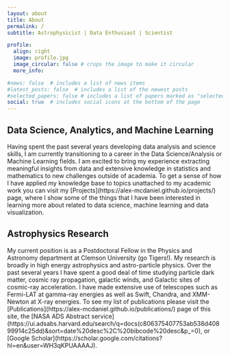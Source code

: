 ```yaml
---
layout: about
title: About
permalink: /
subtitle: Astrophysicist | Data Enthusiast | Scientist

profile:
  align: right
  image: profile.jpg
  image_circular: false # crops the image to make it circular
  more_info:

#news: false  # includes a list of news items
#latest_posts: false  # includes a list of the newest posts
#selected_papers: false # includes a list of papers marked as "selected={true}"
social: true  # includes social icons at the bottom of the page
---
```


<h2>Data Science, Analytics, and Machine Learning</h2>
Having spent the past several years developing data analysis and science skills, I am currently transitioning to a career in the Data Science/Analysis or Machine Learning fields. I am excited to bring my experience extracting meaningful insights from data and extensive knowledge in statistics and mathematics to new challenges outside of academia. To get a sense of how I have applied my knowledge base to topics unattached to my academic work you can visit my [Projects](https://alex-mcdaniel.github.io/projects/) page, where I show some of the things that I have been interested in learning more about related to data science, machine learning and data visualization.

<h2>Astrophysics Research</h2>
My current position is as a Postdoctoral Fellow in the Physics and Astronomy department at Clemson University (go Tigers!). My research is broadly in high energy astrophysics and astro-particle physics. Over the past several years I have spent a good deal of time studying particle dark matter, cosmic ray propagation, galactic winds, and Galactic sites of cosmic-ray acceleration. I have made extensive use of telescopes such as Fermi-LAT at gamma-ray energies as well as Swift, Chandra, and XMM-Newton at X-ray energies. To see my list of publications please visit the [Publications](https://alex-mcdaniel.github.io/publications/) page of this site, the [NASA ADS Abstract service](https://ui.adsabs.harvard.edu/search/q=docs(c806375407753ab538d40899914c25dd)&sort=date%20desc%2C%20bibcode%20desc&p_=0), or [Google Scholar](https://scholar.google.com/citations?hl=en&user=WH3qKPUAAAAJ).